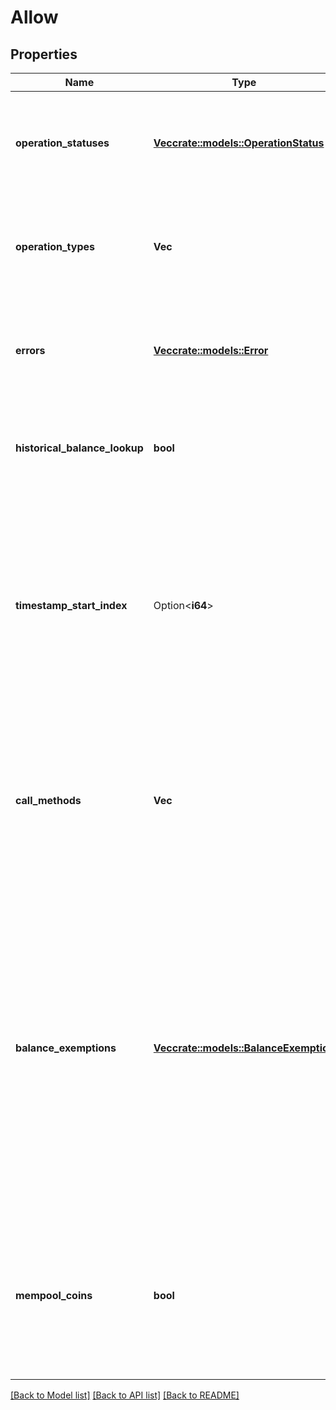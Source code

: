 # Allow

## Properties

Name | Type | Description | Notes
------------ | ------------- | ------------- | -------------
**operation_statuses** | [**Vec<crate::models::OperationStatus>**](OperationStatus.md) | All Operation.Status this implementation supports. Any status that is returned during parsing that is not listed here will cause client validation to error.  | 
**operation_types** | **Vec<String>** | All Operation.Type this implementation supports. Any type that is returned during parsing that is not listed here will cause client validation to error.  | 
**errors** | [**Vec<crate::models::Error>**](Error.md) | All Errors that this implementation could return. Any error that is returned during parsing that is not listed here will cause client validation to error.  | 
**historical_balance_lookup** | **bool** | Any Rosetta implementation that supports querying the balance of an account at any height in the past should set this to true.  | 
**timestamp_start_index** | Option<**i64**> | If populated, `timestamp_start_index` indicates the first block index where block timestamps are considered valid (i.e. all blocks less than `timestamp_start_index` could have invalid timestamps). This is useful when the genesis block (or blocks) of a network have timestamp 0.  If not populated, block timestamps are assumed to be valid for all available blocks.  | [optional]
**call_methods** | **Vec<String>** | All methods that are supported by the /call endpoint. Communicating which parameters should be provided to /call is the responsibility of the implementer (this is en lieu of defining an entire type system and requiring the implementer to define that in Allow).  | 
**balance_exemptions** | [**Vec<crate::models::BalanceExemption>**](BalanceExemption.md) | BalanceExemptions is an array of BalanceExemption indicating which account balances could change without a corresponding Operation.  BalanceExemptions should be used sparingly as they may introduce significant complexity for integrators that attempt to reconcile all account balance changes.  If your implementation relies on any BalanceExemptions, you MUST implement historical balance lookup (the ability to query an account balance at any BlockIdentifier).  | 
**mempool_coins** | **bool** | Any Rosetta implementation that can update an AccountIdentifier's unspent coins based on the contents of the mempool should populate this field as true. If false, requests to `/account/coins` that set `include_mempool` as true will be automatically rejected.  | 

[[Back to Model list]](../README.md#documentation-for-models) [[Back to API list]](../README.md#documentation-for-api-endpoints) [[Back to README]](../README.md)
